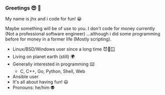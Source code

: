 ### Greetings 😎 👋

My name is jhx and i code for fun! 😀

Maybe something will be of use to you. I don't code for money currently (Not a professional software engineer) ...although i did some programming before for money in a former life (Mostly scripting).

- Linux/BSD/Windows user since a long time 😈🐧🪟
- Living on planet earth (still) 🌍
- Generally interested in programming ⌨️
    - C, C++, Go, Python, Shell, Web 
- Ansible user 
- It's all about having fun! 😃
- Pronouns: he/him 👽   
